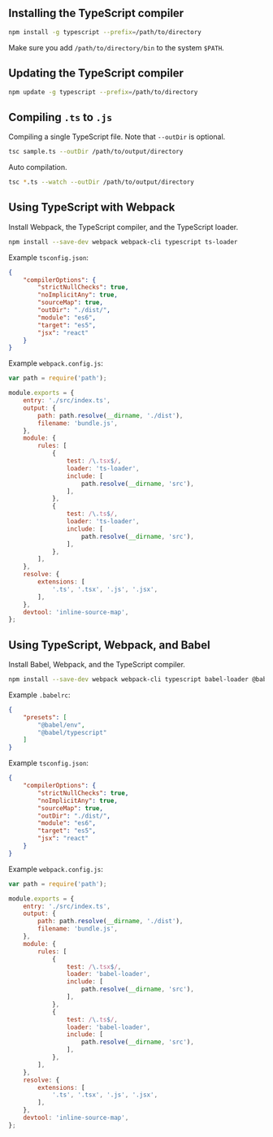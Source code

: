 Installing the TypeScript compiler
----------------------------------

```bash
npm install -g typescript --prefix=/path/to/directory
```

Make sure you add `/path/to/directory/bin` to the system `$PATH`.


Updating the TypeScript compiler
--------------------------------

```bash
npm update -g typescript --prefix=/path/to/directory
```


Compiling `.ts` to `.js`
------------------------

Compiling a single TypeScript file. Note that `--outDir` is optional.

```bash
tsc sample.ts --outDir /path/to/output/directory
```

Auto compilation.

```bash
tsc *.ts --watch --outDir /path/to/output/directory
```


Using TypeScript with Webpack
-----------------------------

Install Webpack, the TypeScript compiler, and the TypeScript loader.

```bash
npm install --save-dev webpack webpack-cli typescript ts-loader
```

Example `tsconfig.json`:

```json
{
    "compilerOptions": {
        "strictNullChecks": true,
        "noImplicitAny": true,
        "sourceMap": true,
        "outDir": "./dist/",
        "module": "es6",
        "target": "es5",
        "jsx": "react"
    }
}
```

Example `webpack.config.js`:

```javascript
var path = require('path');

module.exports = {
    entry: './src/index.ts',
    output: {
        path: path.resolve(__dirname, './dist'),
        filename: 'bundle.js',
    },
    module: {
        rules: [
            {
                test: /\.tsx$/,
                loader: 'ts-loader',
                include: [
                    path.resolve(__dirname, 'src'),
                ],
            },
            {
                test: /\.ts$/,
                loader: 'ts-loader',
                include: [
                    path.resolve(__dirname, 'src'),
                ],
            },
        ],
    },
    resolve: {
        extensions: [
            '.ts', '.tsx', '.js', '.jsx',
        ],
    },
    devtool: 'inline-source-map',
};
```


Using TypeScript, Webpack, and Babel
------------------------------------

Install Babel, Webpack, and the TypeScript compiler.

```bash
npm install --save-dev webpack webpack-cli typescript babel-loader @babel/core @babel/preset-env @babel/preset-typescript
```

Example `.babelrc`:

```json
{
    "presets": [
        "@babel/env",
        "@babel/typescript"
    ]
}
```

Example `tsconfig.json`:

```json
{
    "compilerOptions": {
        "strictNullChecks": true,
        "noImplicitAny": true,
        "sourceMap": true,
        "outDir": "./dist/",
        "module": "es6",
        "target": "es5",
        "jsx": "react"
    }
}
```

Example `webpack.config.js`:

```javascript
var path = require('path');

module.exports = {
    entry: './src/index.ts',
    output: {
        path: path.resolve(__dirname, './dist'),
        filename: 'bundle.js',
    },
    module: {
        rules: [
            {
                test: /\.tsx$/,
                loader: 'babel-loader',
                include: [
                    path.resolve(__dirname, 'src'),
                ],
            },
            {
                test: /\.ts$/,
                loader: 'babel-loader',
                include: [
                    path.resolve(__dirname, 'src'),
                ],
            },
        ],
    },
    resolve: {
        extensions: [
            '.ts', '.tsx', '.js', '.jsx',
        ],
    },
    devtool: 'inline-source-map',
};
```
